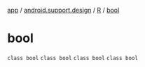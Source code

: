 [app](../../../index.md) / [android.support.design](../../index.md) / [R](../index.md) / [bool](.)

# bool

`class bool`
`class bool`
`class bool`
`class bool`